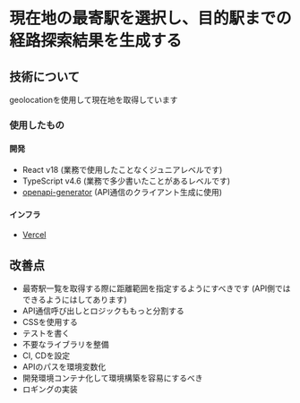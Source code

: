 # 現在地の最寄駅を選択し、目的駅までの経路探索結果を生成する

## 技術について
geolocationを使用して現在地を取得しています
### 使用したもの
#### 開発
- React v18 (業務で使用したことなくジュニアレベルです)
- TypeScript v4.6 (業務で多少書いたことがあるレベルです)
- [openapi-generator](https://github.com/OpenAPITools/openapi-generator) (API通信のクライアント生成に使用)
#### インフラ
- [Vercel](https://vercel.com/)

## 改善点
- 最寄駅一覧を取得する際に距離範囲を指定するようにすべきです (API側ではできるようにはしてあります)
- API通信呼び出しとロジックももっと分割する
- CSSを使用する
- テストを書く
- 不要なライブラリを整備
- CI, CDを設定
- APIのパスを環境変数化
- 開発環境コンテナ化して環境構築を容易にするべき
- ロギングの実装

